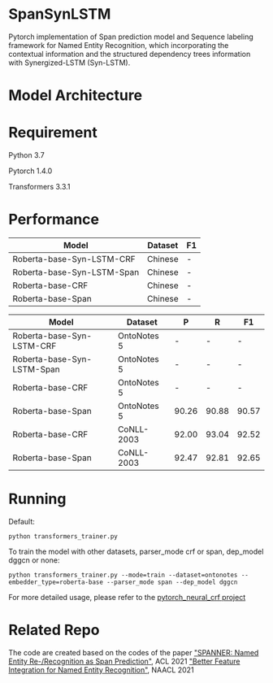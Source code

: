# SpanSynLSTM
Pytorch implementation of Span prediction model and Sequence labeling framework for Named Entity Recognition, which incorporating the contextual information and the structured dependency trees information with Synergized-LSTM (Syn-LSTM).

# Model Architecture

# Requirement
Python 3.7

Pytorch 1.4.0

Transformers 3.3.1

# Performance

| Model  | Dataset | F1 |
| ------------- | ------------- |------------- |
| Roberta-base-Syn-LSTM-CRF  | Chinese  |  -  |
| Roberta-base-Syn-LSTM-Span | Chinese  |  -  |
| Roberta-base-CRF  | Chinese  | - |
| Roberta-base-Span  | Chinese  | - |

| Model  | Dataset |  P | R | F1 |
| ------------- | ------------- |------------- |------------- |------------- |
| Roberta-base-Syn-LSTM-CRF  | OntoNotes 5  |  -  | -  | -  |
| Roberta-base-Syn-LSTM-Span | OntoNotes 5  |  -  | -  | -  |
| Roberta-base-CRF  | OntoNotes 5  |  -  | -  | -  |
| Roberta-base-Span | OntoNotes 5  |  90.26  | 90.88  | 90.57  |
| Roberta-base-CRF  | CoNLL-2003  | 92.00 | 93.04  | 92.52  |
| Roberta-base-Span  | CoNLL-2003  | 92.47 | 92.81 | 92.65 |

# Running
Default:

    python transformers_trainer.py
    
To train the model with other datasets, parser_mode crf or span, dep_model dggcn or none:

    python transformers_trainer.py --mode=train --dataset=ontonotes --embedder_type=roberta-base --parser_mode span --dep_model dggcn

For more detailed usage, please refer to the [pytorch_neural_crf project](https://github.com/allanj/pytorch_neural_crf)

# Related Repo
The code are created based on the codes of the paper ["SPANNER: Named Entity Re-/Recognition as Span Prediction"](https://github.com/neulab/spanner), ACL 2021
["Better Feature Integration for Named Entity Recognition"](https://github.com/xuuuluuu/SynLSTM-for-NER?tab=readme-ov-file#related-repo), NAACL 2021

